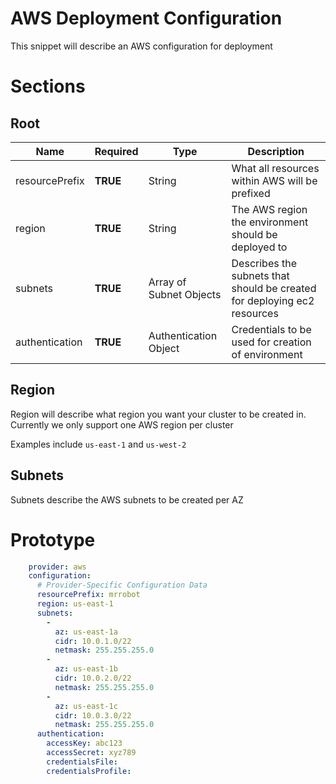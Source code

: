 # AWS Deployment Configuration

This snippet will describe an AWS configuration for deployment

# Sections

## Root

| Name | Required | Type | Description |
| --- | --- | --- | --- |
| resourcePrefix | __TRUE__ | String | What all resources within AWS will be prefixed |
| region | __TRUE__ | String | The AWS region the environment should be deployed to |
| subnets | __TRUE__ | Array of Subnet Objects | Describes the subnets that should be created for deploying ec2 resources |
| authentication | __TRUE__ | Authentication Object | Credentials to be used for creation of environment |

## Region

Region will describe what region you want your cluster to be created in.  Currently we only support one AWS region per cluster

Examples include `us-east-1` and `us-west-2`

## Subnets

Subnets describe the AWS subnets to be created per AZ

# Prototype
```yaml
    provider: aws
    configuration:
      # Provider-Specific Configuration Data
      resourcePrefix: mrrobot
      region: us-east-1
      subnets:
        - 
          az: us-east-1a
          cidr: 10.0.1.0/22
          netmask: 255.255.255.0
        -
          az: us-east-1b
          cidr: 10.0.2.0/22
          netmask: 255.255.255.0
        - 
          az: us-east-1c
          cidr: 10.0.3.0/22
          netmask: 255.255.255.0
      authentication:
        accessKey: abc123
        accessSecret: xyz789
        credentialsFile: 
        credentialsProfile:
```

